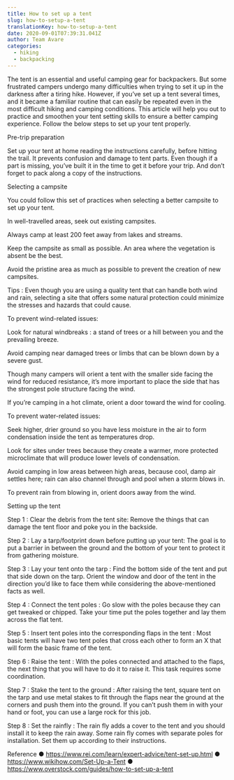 ```yaml
---
title: How to set up a tent
slug: how-to-setup-a-tent
translationKey: how-to-setup-a-tent
date: 2020-09-01T07:39:31.041Z
author: Team Avare
categories:
  - hiking
  - backpacking
---
```

The tent is an essential and useful camping gear for backpackers. But some frustrated campers undergo many difficulties when trying to set it up in the darkness after a tiring hike. However, if you’ve set up a tent several times, and it became a familiar routine that can easily be repeated even in the most difficult hiking and camping conditions. This article will help you out to practice and smoothen your tent setting skills to ensure a better camping experience.
Follow the below steps to set up your tent properly.

Pre-trip preparation

Set up your tent at home reading the instructions carefully, before hitting the trail. It prevents confusion and damage to tent parts. Even though if a part is missing, you’ve built it in the time to get it before your trip. And don’t forget
to pack along a copy of the instructions.

Selecting a campsite

You could follow this set of practices when selecting a better campsite to set up your tent.

In well-travelled areas, seek out existing campsites.

Always camp at least 200 feet away from lakes and streams.

Keep the campsite as small as possible. An area where the vegetation is absent be the best.

Avoid the pristine area as much as possible to prevent the creation of new campsites.

Tips : Even though you are using a quality tent that can handle both wind and rain, selecting a site that offers some natural protection could minimize the stresses and hazards that could cause.

To prevent wind-related issues:

Look for natural windbreaks : a stand of trees or a hill between you and the prevailing breeze.

Avoid camping near damaged trees or limbs that can be blown down by a severe gust.

Though many campers will orient a tent with the smaller side facing the wind for reduced resistance, it’s more important to place the side that has the strongest pole structure facing the wind.

If you’re camping in a hot climate, orient a door toward the wind for cooling.

To prevent water-related issues:

Seek higher, drier ground so you have less moisture in the air to form condensation inside the tent as temperatures drop.

Look for sites under trees because they create a warmer, more protected microclimate that will produce lower levels of condensation.

Avoid camping in low areas between high areas, because cool, damp air settles here; rain can also channel through and pool when a storm blows in.

To prevent rain from blowing in, orient doors away from the wind.

Setting up the tent

Step 1 : Clear the debris from the tent site: Remove the things that can damage the tent floor and poke you in the backside.

Step 2 : Lay a tarp/footprint down before putting up your tent: The goal is to put a barrier in between the ground and the bottom of your tent to protect it from gathering moisture.

Step 3 : Lay your tent onto the tarp : Find the bottom side of the tent and put that side down on the tarp. Orient the window and door of the tent in the direction you’d like to face them while considering the above-mentioned facts as well.

Step 4 : Connect the tent poles : Go slow with the poles because they can get tweaked or chipped. Take your time put the poles together and lay them across the flat tent.

Step 5 : Insert tent poles into the corresponding flaps in the tent : Most basic tents will have two tent poles that cross each other to form an X that will form the basic frame of the tent.

Step 6 : Raise the tent : With the poles connected and attached to the flaps, the next thing that you will have to do it to raise it. This task requires some coordination.

Step 7 : Stake the tent to the ground : After raising the tent, square tent on the tarp and use metal stakes to fit through the flaps near the ground at the corners and push them into the ground. If you can’t push them in with your hand or foot, you can use a large rock for this job.

Step 8 : Set the rainfly : The rain fly adds a cover to the tent and you should install it to keep the rain away. Some rain fly comes with separate poles for installation. Set them up according to their instructions.

Reference
● https://www.rei.com/learn/expert-advice/tent-set-up.html
● https://www.wikihow.com/Set-Up-a-Tent
● https://www.overstock.com/guides/how-to-set-up-a-tent
